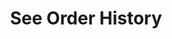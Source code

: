 ---
title: See Order History
position_number: 1.1
type: get
description: /az/future/trade/v1/order/list-history
parameters:
    -
        name: symbol
        type: string
        mandatory: true
        default: N/A
        description: "Trading pairs (queries all trading pairs if not passed)\t"
        ranges:
    -
        name: direction
        type: string
        mandatory: false
        default: NEXT
        description: "Direction（PREV:Previous page；NEXT:Next page）\t"
        ranges: PREV;NEXT
    -
        name: id
        type: integer
        mandatory: false
        default: N/A
        description: id
        ranges:
    -
        name: limit
        type: integer
        mandatory: false
        default: 10
        description: "Limit\t"
        ranges:
    -
        name: startTime
        type: integer
        mandatory: false
        default: N/A
        description: Start time
        ranges:
    -
        name: endTime
        type: integer
        mandatory: false
        default: N/A
        description: End time
        ranges:
content_markdown: |-

               #### **Limit Flow Rules**

               200/s/apikey
left_code_blocks:
  - code_block: "public void getMarketConfig() {\r\n\tString text = HttpUtil.get(URL + \"/data/api/az/future/trade/v1/getMarketConfig\");\r\n\tSystem.out.println(text);\r\n}"
    title: Java
    language: java
right_code_blocks:
  - code_block: |-
      {
        "error": {
          "code": "",
          "msg": ""
        },
        "msgInfo": "",
        "result": {
          "hasNext": false,                     //Is there a next page
          "hasPrev": false,                     //Is there a previous page
          "items": [ 
            {
                "orderId": "554845056780618880", //Order ID
                "symbol": "btc_usdt",        //Trading pair
                "contractSize": 1.0E-4,      //Contract size
                "orderType": "LIMIT",        //Order type
                "orderSide": "BUY",          //Order side
                "positionSide": "LONG",      //Position side
                "positionType": "CROSSED",   //Position type
                "timeInForce": "GTC",        //Valid type
                "closePosition": false,      //Whether to close all when order condition is triggered
                "price": "26972.9",          //Order price
                "origQty": "4",              //Quantity (Cont)
                "executedQty": "0",          //Volume (Cont)
                "marginFrozen": "0.539458",  //Occupied margin
                "sourceType": "DEFAULT",     //Source type
                "forceClose": false,         //Is it a liquidation order
                "leverage": 20,
                "state": "NEW",              //Order state:NEW：New order (unfilled);PARTIALLY_FILLED:Partial deal;PARTIALLY_CANCELED:Partial revocation;FILLED:Filled;CANCELED:Cancled;REJECTED:Order failed;EXPIRED：Expired
                "createdTime": 1761987370059,//Creat time
                "updatedTime": 1761987370106,
                "welfareAccount": false,     //Is Experience Fund
                "markPrice": "110181.6",     //Mark Price
                "profit": false              //Is Take-Profit/Stop-Loss Order Triggered
            }
          ]
        },
        "returnCode": 0
      }
    title: Response
    language: json
---